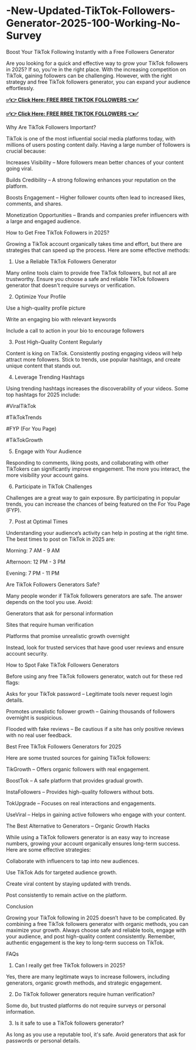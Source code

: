 # -New-Updated-TikTok-Followers-Generator-2025-100-Working-No-Survey
Boost Your TikTok Following Instantly with a Free Followers Generator

Are you looking for a quick and effective way to grow your TikTok followers in 2025? If so, you're in the right place. With the increasing competition on TikTok, gaining followers can be challenging. However, with the right strategy and free TikTok followers generator, you can expand your audience effortlessly.

**[✅👉 Click Here: FREE RREE TIKTOK FOLLOWERS 👈✅](https://jahanhubspot.com/tiktok1/)**

**[✅👉 Click Here: FREE RREE TIKTOK FOLLOWERS 👈✅](https://jahanhubspot.com/tiktok1/)**

Why Are TikTok Followers Important?

TikTok is one of the most influential social media platforms today, with millions of users posting content daily. Having a large number of followers is crucial because:

Increases Visibility – More followers mean better chances of your content going viral.

Builds Credibility – A strong following enhances your reputation on the platform.

Boosts Engagement – Higher follower counts often lead to increased likes, comments, and shares.

Monetization Opportunities – Brands and companies prefer influencers with a large and engaged audience.

How to Get Free TikTok Followers in 2025?

Growing a TikTok account organically takes time and effort, but there are strategies that can speed up the process. Here are some effective methods:

1. Use a Reliable TikTok Followers Generator

Many online tools claim to provide free TikTok followers, but not all are trustworthy. Ensure you choose a safe and reliable TikTok followers generator that doesn't require surveys or verification.

2. Optimize Your Profile

Use a high-quality profile picture

Write an engaging bio with relevant keywords

Include a call to action in your bio to encourage followers

3. Post High-Quality Content Regularly

Content is king on TikTok. Consistently posting engaging videos will help attract more followers. Stick to trends, use popular hashtags, and create unique content that stands out.

4. Leverage Trending Hashtags

Using trending hashtags increases the discoverability of your videos. Some top hashtags for 2025 include:

#ViralTikTok

#TikTokTrends

#FYP (For You Page)

#TikTokGrowth

5. Engage with Your Audience

Responding to comments, liking posts, and collaborating with other TikTokers can significantly improve engagement. The more you interact, the more visibility your account gains.

6. Participate in TikTok Challenges

Challenges are a great way to gain exposure. By participating in popular trends, you can increase the chances of being featured on the For You Page (FYP).

7. Post at Optimal Times

Understanding your audience’s activity can help in posting at the right time. The best times to post on TikTok in 2025 are:

Morning: 7 AM - 9 AM

Afternoon: 12 PM - 3 PM

Evening: 7 PM - 11 PM

Are TikTok Followers Generators Safe?

Many people wonder if TikTok followers generators are safe. The answer depends on the tool you use. Avoid:

Generators that ask for personal information

Sites that require human verification

Platforms that promise unrealistic growth overnight

Instead, look for trusted services that have good user reviews and ensure account security.

How to Spot Fake TikTok Followers Generators

Before using any free TikTok followers generator, watch out for these red flags:

Asks for your TikTok password – Legitimate tools never request login details.

Promotes unrealistic follower growth – Gaining thousands of followers overnight is suspicious.

Flooded with fake reviews – Be cautious if a site has only positive reviews with no real user feedback.

Best Free TikTok Followers Generators for 2025

Here are some trusted sources for gaining TikTok followers:

TikGrowth – Offers organic followers with real engagement.

BoostTok – A safe platform that provides gradual growth.

InstaFollowers – Provides high-quality followers without bots.

TokUpgrade – Focuses on real interactions and engagements.

UseViral – Helps in gaining active followers who engage with your content.

The Best Alternative to Generators – Organic Growth Hacks

While using a TikTok followers generator is an easy way to increase numbers, growing your account organically ensures long-term success. Here are some effective strategies:

Collaborate with influencers to tap into new audiences.

Use TikTok Ads for targeted audience growth.

Create viral content by staying updated with trends.

Post consistently to remain active on the platform.

Conclusion

Growing your TikTok following in 2025 doesn’t have to be complicated. By combining a free TikTok followers generator with organic methods, you can maximize your growth. Always choose safe and reliable tools, engage with your audience, and post high-quality content consistently. Remember, authentic engagement is the key to long-term success on TikTok.

FAQs

1. Can I really get free TikTok followers in 2025?

Yes, there are many legitimate ways to increase followers, including generators, organic growth methods, and strategic engagement.

2. Do TikTok follower generators require human verification?

Some do, but trusted platforms do not require surveys or personal information.

3. Is it safe to use a TikTok followers generator?

As long as you use a reputable tool, it's safe. Avoid generators that ask for passwords or personal details.
